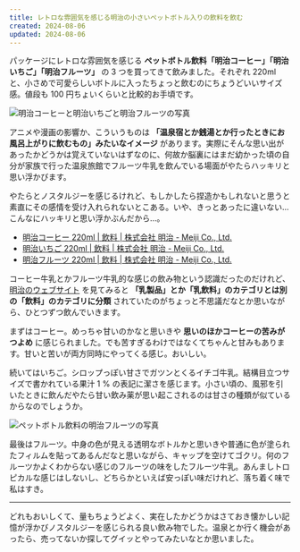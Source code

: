 ```yaml
---
title: レトロな雰囲気を感じる明治の小さいペットボトル入りの飲料を飲む
created: 2024-08-06
updated: 2024-08-06
---
```


パッケージにレトロな雰囲気を感じる **ペットボトル飲料「明治コーヒー」「明治いちご」「明治フルーツ」** の 3 つを買ってきて飲みました。それぞれ 220ml と、小さめで可愛らしいボトルに入ったちょっと飲むのにちょうどいいサイズ感。値段も 100 円ちょいくらいと比較的お手頃です。

![明治コーヒーと明治いちごと明治フルーツの写真](280005f9-790f-472b-f075-4d1dde2afc00)

アニメや漫画の影響か、こういうものは **「温泉宿とか銭湯とか行ったときにお風呂上がりに飲むもの」みたいなイメージ** があります。実際にそんな思い出があったかどうかは覚えていないはずなのに、何故か脳裏にはまだ幼かった頃の自分が家族で行った温泉旅館でフルーツ牛乳を飲んでいる場面がやたらハッキリと思い浮かびます。

やたらとノスタルジーを感じるけれど、もしかしたら捏造かもしれないと思うと素直にその感情を受け入れられないとこある。いや、きっとあったに違いない…こんなにハッキリと思い浮かぶんだから…。

- [明治コーヒー 220ml | 飲料 | 株式会社 明治 - Meiji Co., Ltd.](https://www.meiji.co.jp/products/drink/4902705117570.html)
- [明治いちご 220ml | 飲料 | 株式会社 明治 - Meiji Co., Ltd.](https://www.meiji.co.jp/products/drink/4902705117549.html)
- [明治フルーツ 220ml | 飲料 | 株式会社 明治 - Meiji Co., Ltd.](https://www.meiji.co.jp/products/drink/4902705013810.html)

コーヒー牛乳とかフルーツ牛乳的な感じの飲み物という認識だったのだけれど、[明治のウェブサイト](https://www.meiji.co.jp/products/) を見てみると **「乳製品」とか「乳飲料」のカテゴリとは別の「飲料」のカテゴリに分類** されていたのがちょっと不思議だなとか思いながら、ひとつずつ飲んでいきます。

まずはコーヒー。めっちゃ甘いのかなと思いきや **思いのほかコーヒーの苦みがつよめ** に感じられました。でも苦すぎるわけではなくてちゃんと甘みもあります。甘いと苦いが両方同時にやってくる感じ。おいしい。

続いてはいちご。シロップっぽい甘さでガツンとくるイチゴ牛乳。結構目立つサイズで書かれている果汁 1 % の表記に潔さを感じます。小さい頃の、風邪を引いたときに飲んだやたら甘い飲み薬が思い起こされるのは甘さの種類が似ているからなのでしょうか。

![ペットボトル飲料の明治フルーツの写真](1f6a8a58-b390-4721-0435-fc7b1a8a0800)

最後はフルーツ。中身の色が見える透明なボトルかと思いきや普通に色が塗られたフィルムを貼ってあるんだなと思いながら、キャップを空けてゴクリ。何のフルーツかよくわからない感じのフルーツの味をしたフルーツ牛乳。あんましトロピカルな感じはしないし、どちらかといえば安っぽい味だけれど、落ち着く味で私はすき。

---

どれもおいしくて、量もちょうどよく、実在したかどうかはさておき懐かしい記憶が浮かびノスタルジーを感じられる良い飲み物でした。温泉とか行く機会があったら、売ってないか探してグイッとやってみたいなとか思いました。
